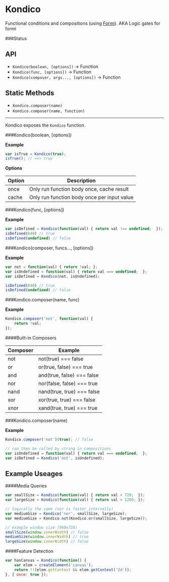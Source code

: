 Kondico
=== 

Functional conditions and compositions (using [Formi](https://github.com/krambuhl/Formi)).  AKA Logic gates for formi

###Status


API
---

- `Kondico(boolean, [options])` -> Function
- `Kondico(func, [options])` -> Function
- `Kondico(composer, args..., [options])` -> Function

Static Methods
---

- `Kondico.composer(name)`
- `Kondico.composer(name, function)`

---


Kondico exposes the `Kondico` function.

###Kondico(boolean, [options])

__Example__

```js
var isTrue = Kondico(true);
isTrue(); // ==> true
```

__Options__

Option | Description
--- | ---
once | Only run function body once, cache result
cache | Only run function body once per input value

###Kondico(func, [options])

__Example__

```js
var isDefined = Kondico(function(val) { return val !== undefined;  }); 
isDefined(640) // true
isDefined(undefined) // false
```

###Kondico(composer, funcs..., [options])

__Example__

```js
var not = function(val) { return !val; };
var isUndefined = function(val) { return val === undefined;  };
var isDefined = Kondico(not, isUndefined);

isDefined(640) // true
isDefined(undefined) // false
```


###Kondico.composer(name, func)

__Example__

```js
Kondico.composer('not', function(val) {
    return !val;
});
```

####Built-in Composers

Composer | Example
--- | ---
not | not(true) === false
or | or(true, false) === true
and | and(true, false) === false
nor | nor(false, false) === true
nand | nand(true, true) === false
xor | xor(true, true) === false
xnor | xand(true, true) === true

###Kondico.composer(name)

__Example__

```js
Kondico.composer('not')(true); // false

// can then be called by string in compositions
var isUndefined = function(val) { return val === undefined;  };
var isDefined = Kondico('not', isUndefined);
```



Example Useages
---

####Media Queries
```js
var smallSize = Kondico(function(val) { return val < 720;  }); 
var largeSize = Kondico(function(val) { return val > 1280; });

// logically the same (nor is faster internally)
var mediumSize = Kondico('nor', smallSize, largeSize);
var mediumSize = Kondico.not(Kondico.or(smallSize, largeSize));

// example window size (960x720)
smallSize(window.innerWidth) // false
mediumSize(window.innerWidth) // true
largeSize(window.innerWidth) // false
```

####Feature Detection
```js
var hasCanvas = Kondico(function() {
    var elem = createElement('canvas');
    return !!(elem.getContext && elem.getContext('2d'));
}, { once: true }); 
```
